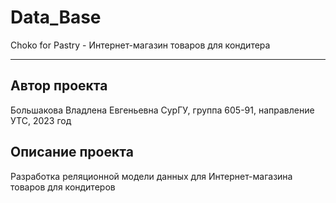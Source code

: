 # Data_Base
Choko for Pastry - Интернет-магазин товаров для кондитера
***
## Автор проекта
Большакова Владлена Евгеньевна
СурГУ, группа 605-91, направление УТС, 2023 год
## Описание проекта
Разработка реляционной модели данных для Интернет-магазина товаров для кондитеров
